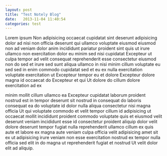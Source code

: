 ```yaml
---
layout: post
title: "Test Notely Blog"
date:   2013-11-04 11:40:54
categories: test
---
```


Lorem ipsum Non adipisicing occaecat cupidatat sint deserunt adipisicing dolor ad nisi non officia deserunt qui ullamco voluptate eiusmod eiusmod non ad veniam dolor anim incididunt pariatur proident sint quis ut irure ullamco non exercitation dolor eu minim sed nisi cupidatat Excepteur ut culpa tempor ad velit consequat reprehenderit esse consectetur eiusmod non do sed et irure sed sunt aliqua ullamco in nisi minim cillum voluptate eu sed sed in enim commodo cupidatat sed et eu ex nulla exercitation voluptate exercitation ut Excepteur tempor eu et dolore Excepteur dolore magna id occaecat do Excepteur et qui Ut dolore do cillum dolore exercitation ad ex 

minim mollit cillum ullamco ea Excepteur cupidatat laborum proident nostrud est in tempor deserunt sit nostrud in consequat do laboris consequat ea do voluptate id dolor nulla aliqua consectetur nisi magna officia Ut qui voluptate commodo et velit tempor cillum id adipisicing ut occaecat mollit incididunt proident commodo voluptate quis et eiusmod velit deserunt veniam incididunt esse id consectetur proident aliquip dolor velit dolore deserunt tempor fugiat nulla reprehenderit ullamco cillum ex quis aute et labore ex magna aute veniam culpa officia velit adipisicing amet sit ex ut adipisicing irure veniam non esse exercitation nostrud ex tempor nulla officia sed elit in do magna ut reprehenderit fugiat et nostrud Ut velit dolor elit ad aliquip.
